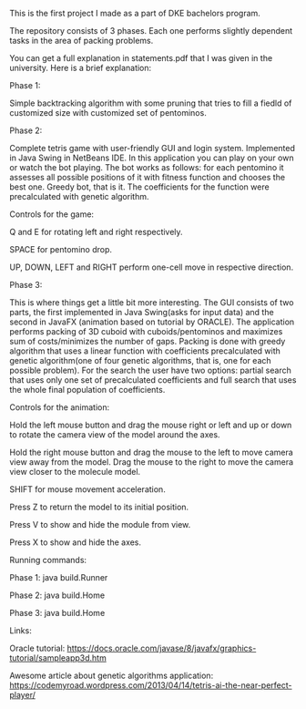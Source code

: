 This is the first project I made as a part of DKE bachelors program.

The repository consists of 3 phases. Each one performs slightly dependent tasks in the area of packing problems.

You can get a full explanation in statements.pdf that I was given in the university. Here is a brief explanation:


Phase 1:

Simple backtracking algorithm with some pruning that tries to fill a fiedld of customized size with customized set of pentominos.


Phase 2:

Complete tetris game with user-friendly GUI and login system. Implemented in Java Swing in NetBeans IDE. In this application you can play on your own or watch the bot playing.
The bot works as follows: for each pentomino it assesses all possible positions of it with fitness function and chooses the best one. Greedy bot, that is it.
The coefficients for the function were precalculated with genetic algorithm. 


Controls for the game: 

Q and E for rotating left and right respectively.

SPACE for pentomino drop.

UP, DOWN, LEFT and RIGHT perform one-cell move in respective direction.


Phase 3:

This is where things get a little bit more interesting. The GUI consists of two parts, the first implemented in Java Swing(asks for input data) and the second in JavaFX
(animation based on tutorial by ORACLE). The application performs packing of 3D cuboid with cuboids/pentominos and maximizes sum of costs/minimizes the number of gaps.
Packing is done with greedy algorithm that uses a linear function with coefficients precalculated with genetic algorithm(one of four genetic algorithms, that is, one for each possible problem). 
For the search the user have two options: partial search that uses only one set of precalculated coefficients and full search that uses the whole final population of coefficients.


Controls for the animation:

Hold the left mouse button and drag the mouse right or left and up or down to rotate the camera view of the model around the axes.

Hold the right mouse button and drag the mouse to the left to move camera view away from the model. Drag the mouse to the right to move the camera view closer to the molecule model.

SHIFT for mouse movement acceleration.

Press Z to return the model to its initial position.

Press V to show and hide the module from view.

Press X to show and hide the axes.


Running commands:

Phase 1: java build.Runner

Phase 2: java build.Home

Phase 3: java build.Home

Links:

Oracle tutorial: https://docs.oracle.com/javase/8/javafx/graphics-tutorial/sampleapp3d.htm

Awesome article about genetic algorithms application: https://codemyroad.wordpress.com/2013/04/14/tetris-ai-the-near-perfect-player/